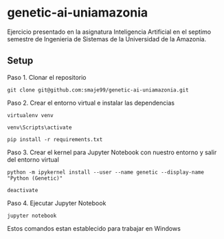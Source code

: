 # genetic-ai-uniamazonia

Ejercicio presentado en la asignatura Inteligencia Artificial en el septimo semestre de Ingenieria de Sistemas de la Universidad de la Amazonia.

## Setup
Paso 1. Clonar el repositorio
```
git clone git@github.com:smaje99/genetic-ai-uniamazonia.git
```

Paso 2. Crear el entorno virtual e instalar las dependencias
```
virtualenv venv
```
```
venv\Scripts\activate
```
```
pip install -r requirements.txt
```

Paso 3. Crear el kernel para Jupyter Notebook con nuestro entorno y salir del entorno virtual
```
python -m ipykernel install --user --name genetic --display-name "Python (Genetic)"
```
```
deactivate
```

Paso 4. Ejecutar Jupyter Notebook
```
jupyter notebook
```

Estos comandos estan establecido para trabajar en Windows
